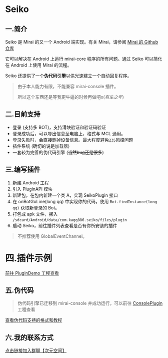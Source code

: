 # Seiko

## 一.简介

Seiko 是 Mirai 的又一个 Android 端实现。有关 Mirai，请参阅 [Mirai 的 Github 仓库](https://github.com/mamoe/mirai)

它可以解决在 Android 上运行 mirai-core 程序的所有问题。通过 Seiko 可以简化在 Android 上使用 Mirai 的流程。

Seiko 还提供了一个**伪代码引擎**以供光速建立一个自动回复程序。

> 由于本人能力有限，不能兼容 mirai-console 插件。
>
> 所以这个东西还是等我更牛逼的时候再做吧x(*有生之年*)

## 二.目前支持

- 登录 (支持多 BOT)，支持滑块验证和验证码验证
- 登录成功后，可以导出信息至电脑上，格式与 MCL 通用。
- 登录失败时，会直接删掉设备信息。最大程度避免`235`风控问题
- 插件系统 (确切的说是加载器)
- 一套较为完善的伪代码引擎 (~~当然bug还是很多~~)

## 三.编写插件

1. 新建 Android 工程
2. 引入 PluginAPI 模块
3. 新建包，在包内新建一个类 A，实现 SeikoPlugin 接口
4. 在 onBotGoLine(long qq) 中实现你的代码，使用 `Bot.findInstance(long qq)` 获取新登录的 Bot。
5. 打包成 apk 文件，挪入 `/sdcard/Android/data/com.kagg886.seiko/files/plugin`
6. 启动 Seiko，前往插件列表查看是否有你所安装的插件

> 不推荐使用 GlobalEventChannel。

# 四.插件示例

[前往 PluginDemo 工程查看](PluginDemo)

## 五.伪代码

> 伪代码引擎已迁移到 mirai-console 并成功运行。可以前往 [ConsolePlugin](ConsolePlugin) 工程查看

[查看伪代码支持的格式和教程](DictionaryCore/README.md)

## 六.我的联系方式

[点击链接加入群聊【次元空间】](https://jq.qq.com/?_wv=1027&k=8vQZES3X)
